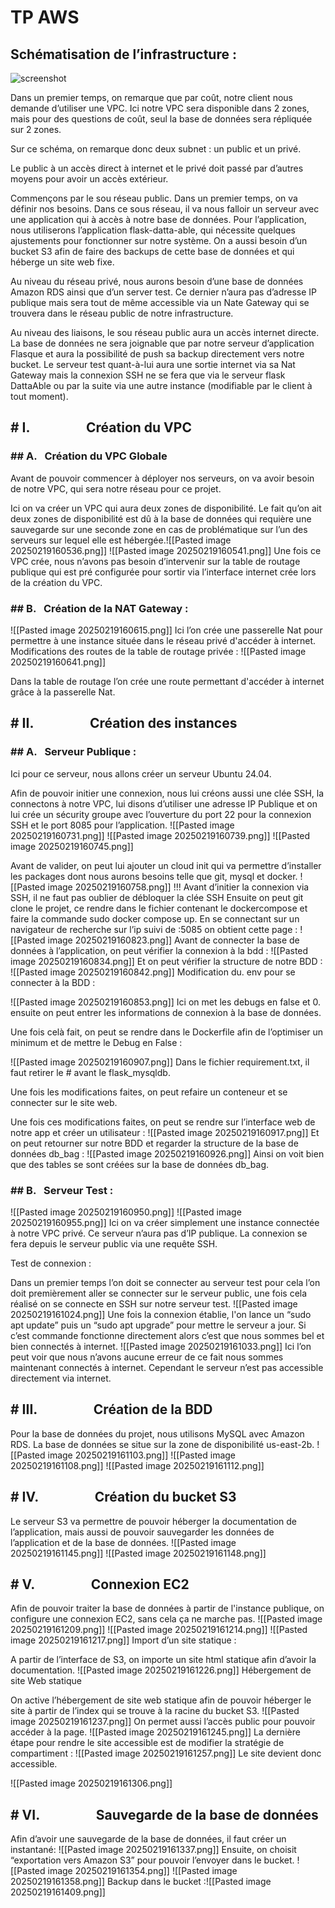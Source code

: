 <h1> TP AWS </h1>
<h2>Schématisation de l’infrastructure : </h2>

![screenshot](ReadMeImage/Schéma)

Dans un premier temps, on remarque que par coût, notre client nous demande d’utiliser une VPC. Ici notre VPC sera disponible dans 2 zones, mais pour des questions de coût, seul la base de données sera répliquée sur 2 zones.

Sur ce schéma, on remarque donc deux subnet : un public et un privé.

Le public à un accès direct à internet et le privé doit passé par d’autres moyens pour avoir un accès extérieur.

Commençons par le sou réseau public. Dans un premier temps, on va définir nos besoins. Dans ce sous réseau, il va nous falloir un serveur avec une application qui à accès à notre base de données. Pour l’application, nous utiliserons l’application flask-datta-able, qui nécessite quelques ajustements pour fonctionner sur notre système. On a aussi besoin d’un bucket S3 afin de faire des backups de cette base de données et qui héberge un site web fixe.

Au niveau du réseau privé, nous aurons besoin d’une base de données Amazon RDS ainsi que d’un server test. Ce dernier n’aura pas d’adresse IP publique mais sera tout de même accessible via un Nate Gateway qui se trouvera dans le réseau public de notre infrastructure.

Au niveau des liaisons, le sou réseau public aura un accès internet directe. La base de données ne sera joignable que par notre serveur d’application Flasque et aura la possibilité de push sa backup directement vers notre bucket. Le serveur test quant-à-lui aura une sortie internet via sa Nat Gateway mais la connexion SSH ne se fera que via le serveur flask DattaAble ou par la suite via une autre instance (modifiable par le client à tout moment).

<h2> # I.                  Création du VPC </h2>
<h3> ## A.   Création du VPC Globale </h3>

Avant de pouvoir commencer à déployer nos serveurs, on va avoir besoin de notre VPC, qui sera notre réseau pour ce projet. 

Ici on va créer un VPC qui aura deux zones de disponibilité. Le fait qu’on ait deux zones de disponibilité est dû à la base de données qui requière une sauvegarde sur une seconde zone en cas de problématique sur l’un des serveurs sur lequel elle est hébergée.![[Pasted image 20250219160536.png]]
![[Pasted image 20250219160541.png]]
Une fois ce VPC crée, nous n’avons pas besoin d’intervenir sur la table de routage publique qui est pré configurée pour sortir via l’interface internet crée lors de la création du VPC.

<h3>## B.   Création de la NAT Gateway :</h3>

![[Pasted image 20250219160615.png]]
Ici l’on crée une passerelle Nat pour permettre à une instance située dans le réseau privé d'accéder à internet.
Modifications des routes de la table de routage privée :
![[Pasted image 20250219160641.png]]

Dans la table de routage l’on crée une route permettant d'accéder à internet grâce à la passerelle Nat.
<h2># II.                  Création des instances </h2>
<h3>## A.   Serveur Publique : </h3>
Ici pour ce serveur, nous allons créer un serveur Ubuntu 24.04.

Afin de pouvoir initier une connexion, nous lui créons aussi une clée SSH, la connectons à notre VPC, lui disons d’utiliser une adresse IP Publique et on lui crée un sécurity groupe avec l’ouverture du port 22 pour la connexion SSH et le port 8085 pour l’application.
![[Pasted image 20250219160731.png]]
![[Pasted image 20250219160739.png]]
![[Pasted image 20250219160745.png]]

Avant de valider, on peut lui ajouter un cloud init qui va permettre d’installer les packages dont nous aurons besoins telle que git, mysql et docker.
![[Pasted image 20250219160758.png]]
!!! Avant d’initier la connexion via SSH, il ne faut pas oublier de débloquer la clée SSH
Ensuite on peut git clone le projet, ce rendre dans le fichier contenant le dockercompose et faire la commande sudo docker compose up. En se connectant sur un navigateur de recherche sur l’ip suivi de :5085 on obtient cette page :
![[Pasted image 20250219160823.png]]
Avant de connecter la base de données à l’application, on peut vérifier la connexion à la bdd :
![[Pasted image 20250219160834.png]]
Et on peut vérifier la structure de notre BDD :
![[Pasted image 20250219160842.png]]
Modification du. env pour se connecter à la BDD :

![[Pasted image 20250219160853.png]]
Ici on met les debugs en false et 0. ensuite on peut entrer les informations de connexion à la base de données. 

Une fois celà fait, on peut se rendre dans le Dockerfile afin de l’optimiser un minimum et de mettre le Debug en False :

![[Pasted image 20250219160907.png]]
Dans le fichier requirement.txt, il faut retirer le # avant le flask_mysqldb.

Une fois les modifications faites, on peut refaire un conteneur et se connecter sur le site web.

Une fois ces modifications faites, on peut se rendre sur l’interface web de notre app et créer un utilisateur :
![[Pasted image 20250219160917.png]]
Et on peut retourner sur notre BDD et regarder la structure de la base de données db_bag :
![[Pasted image 20250219160926.png]]
Ainsi on voit bien que des tables se sont créées sur la base de données db_bag.
<h3> ## B.   Serveur Test : </h3>
![[Pasted image 20250219160950.png]]
![[Pasted image 20250219160955.png]]
Ici on va créer simplement une instance connectée à notre VPC privé. Ce serveur n’aura pas d’IP publique. La connexion se fera depuis le serveur public via une requête SSH.

Test de connexion : 

Dans un premier temps l’on doit se connecter au serveur test pour cela l’on doit premièrement aller se connecter sur le serveur public, une fois cela réalisé on se connecte en SSH sur notre serveur test.
![[Pasted image 20250219161024.png]]
Une fois la connexion établie, l'on lance un “sudo apt update” puis un “sudo apt upgrade” pour mettre le serveur a jour. Si c’est commande fonctionne directement alors c’est que nous sommes bel et bien connectés à internet.
![[Pasted image 20250219161033.png]]
Ici l’on peut voir que nous n’avons aucune erreur de ce fait nous sommes maintenant connectés à internet. Cependant le serveur n’est pas accessible directement via internet.
<h2> # III.                  Création de la BDD</h2>
Pour la base de données du projet, nous utilisons MySQL avec Amazon RDS. La base de données se situe sur la zone de disponibilité us-east-2b.
![[Pasted image 20250219161103.png]]
![[Pasted image 20250219161108.png]]
![[Pasted image 20250219161112.png]]
<h2> # IV.                  Création du bucket S3 </h2>
Le serveur S3 va permettre de pouvoir héberger la documentation de l’application, mais aussi de pouvoir sauvegarder les données de l’application et de la base de données.
![[Pasted image 20250219161145.png]]
![[Pasted image 20250219161148.png]]
<h2> # V.                  Connexion EC2 </h2>
Afin de pouvoir traiter la base de données à partir de l'instance publique, on configure une connexion EC2, sans cela ça ne marche pas.
![[Pasted image 20250219161209.png]]
![[Pasted image 20250219161214.png]]
![[Pasted image 20250219161217.png]]
Import d’un site statique :

A partir de l’interface de S3, on importe un site html statique afin d’avoir la documentation.
![[Pasted image 20250219161226.png]]
Hébergement de site Web statique

On active l’hébergement de site web statique afin de pouvoir héberger le site à partir de l’index qui se trouve à la racine du bucket S3.
![[Pasted image 20250219161237.png]]
On permet aussi l’accès public pour pouvoir accéder à la page.
![[Pasted image 20250219161245.png]]
La dernière étape pour rendre le site accessible est de modifier la stratégie de compartiment :
![[Pasted image 20250219161257.png]]
Le site devient donc accessible.

![[Pasted image 20250219161306.png]]

<h2> # VI.                  Sauvegarde de la base de données</h2>
Afin d’avoir une sauvegarde de la base de données, il faut créer un instantané:
![[Pasted image 20250219161337.png]]
Ensuite, on choisit “exportation vers Amazon S3” pour pouvoir l’envoyer dans le bucket.
![[Pasted image 20250219161354.png]]
![[Pasted image 20250219161358.png]]
Backup dans le bucket :![[Pasted image 20250219161409.png]]
